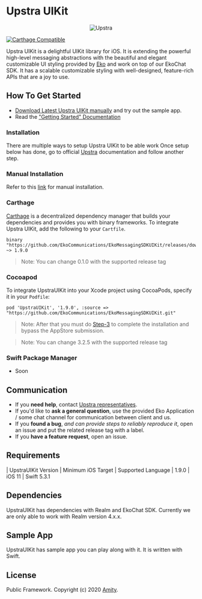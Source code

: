 # Upstra UIKit

<p align="center" >
  <img src="https://uploads-ssl.webflow.com/5ee51b71187c830280662208/5eec9a674479b0e4de630ac2_upstra-logo.svg" alt="Upstra" title="UpstraSDK">
</p>

[![Carthage Compatible](https://img.shields.io/badge/Carthage-compatible-4BC51D.svg?style=flat)](https://github.com/Carthage/Carthage)

Upstra UIKit is a delightful UIKit library for iOS. It is extending the powerful high-level messaging abstractions with the beautiful and elegant customizable UI styling provided by [Eko](https://www.ekoapp.com/) and work on top of our EkoChat SDK. It has a scalable customizable styling with well-designed, feature-rich APIs that are a joy to use.

## How To Get Started

- [Download Latest Upstra UIKit manually](https://docs.upstra.co/ios/uikit/changelog) and try out the sample app.
- Read the ["Getting Started" Documentation](https://docs.upstra.co/ios/uikit/get-started)

### Installation

There are multiple ways to setup Upstra UIKit to be able work
Once setup below has done, go to official [Upstra](https://docs.upstra.co/ios/uikit/get-started) documentation and follow another step.

### Manual Installation

Refer to this [link](https://docs.upstra.co/ios/start) for manual installation.

### Carthage

[Carthage](https://github.com/Carthage/Carthage) is a decentralized dependency manager that builds your dependencies and provides you with binary frameworks. To integrate Upstra UIKit, add the following to your `Cartfile`.

```
binary "https://github.com/EkoCommunications/EkoMessagingSDKUIKit/releases/download/1.9.0/UpstraUIKit.json" ~> 1.9.0
```

> Note: You can change 0.1.0 with the supported release tag

### Cocoapod

To integrate UpstraUIKit into your Xcode project using CocoaPods, specify it in your `Podfile`:

```
pod 'UpstraUIKit', '1.9.0', :source => "https://github.com/EkoCommunications/EkoMessagingSDKUIKit.git"
```

> Note: After that you must do [Step-3](https://docs.upstra.co/ios/start) to complete the installation and bypass the AppStore submission.

> Note: You can change 3.2.5 with the supported release tag

### Swift Package Manager

- Soon

## Communication

- If you **need help**, contact [Upstra representatives](https://www.upstra.co/).
- If you'd like to **ask a general question**, use the provided Eko Application / some chat channel for communication between client and us.
- If you **found a bug**, _and can provide steps to reliably reproduce it_, open an issue and put the related release tag with a label.
- If you **have a feature request**, open an issue.

## Requirements

| UpstraUIKit Version | Minimum iOS Target | Supported Language
| 1.9.0 | iOS 11 | Swift 5.3.1

## Dependencies

UpstraUIKit has dependencies with Realm and EkoChat SDK. Currently we are only able to work with Realm version 4.x.x.

## Sample App

UpstraUIKit has sample app you can play along with it. It is written with Swift.

## License

Public Framework. Copyright (c) 2020 [Amity](https://ekoapp.com).
